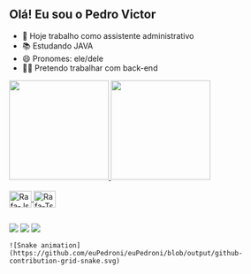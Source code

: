 ## Olá! Eu sou o Pedro Victor

- 🔭 Hoje trabalho como assistente administrativo
- 📚 Estudando JAVA
- 😄 Pronomes: ele/dele
- 👨‍💻 Pretendo trabalhar com back-end

<div>
  <a href="https://github.com/euPedroni">
  <img height="180em" src="https://github-readme-stats.vercel.app/api?username=euPedroni&show_icons=true&theme=dracula&include_all_commits=true&count_private=true"/>
  <img height="180em" src="https://github-readme-stats.vercel.app/api/top-langs/?username=euPedroni&layout=compact&langs_count=7&theme=dracula"/>
</div>
  
  <div style="display: inline_block"><br>
  <img align="center" alt="Rafa-Js" height="30" width="40" src="https://cdn.jsdelivr.net/gh/devicons/devicon/icons/git/git-original.svg">
  <img align="center" alt="Rafa-Ts" height="30" width="40" src="https://cdn.jsdelivr.net/gh/devicons/devicon/icons/java/java-original.svg">
</div>
  
  ##
  
  <div> 
  <a href="https://instagram.com/pedroni_vn" target="_blank"><img src="https://img.shields.io/badge/-Instagram-%23E4405F?style=for-the-badge&logo=instagram&logoColor=white" target="_blank"></a>
  <a href = "mailto:pedrovictornavescardoso648@gmail.com"><img src="https://img.shields.io/badge/-Gmail-%23333?style=for-the-badge&logo=gmail&logoColor=white" target="_blank"></a>
  <a href="www.linkedin.com/in/pedro-victor-805610200" target="_blank"><img src="https://img.shields.io/badge/-LinkedIn-%230077B5?style=for-the-badge&logo=linkedin&logoColor=white" target="_blank"></a> 
    
    ![Snake animation](https://github.com/euPedroni/euPedroni/blob/output/github-contribution-grid-snake.svg)
    
</div>

